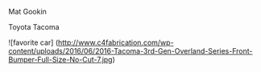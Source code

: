 Mat Gookin

Toyota Tacoma

![favorite car] (http://www.c4fabrication.com/wp-content/uploads/2016/06/2016-Tacoma-3rd-Gen-Overland-Series-Front-Bumper-Full-Size-No-Cut-7.jpg)
